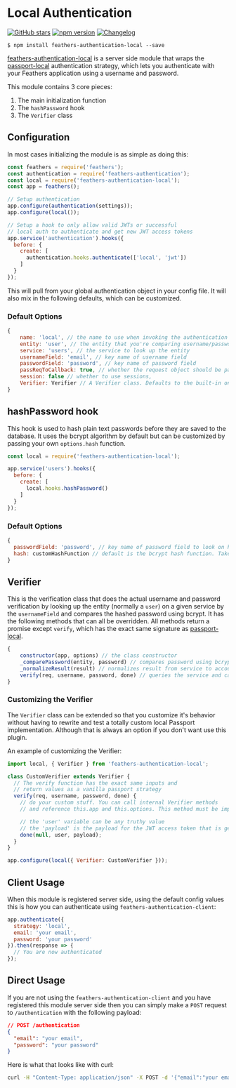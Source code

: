 # Local Authentication

[![GitHub stars](https://img.shields.io/github/stars/feathersjs/feathers-authentication-local.png?style=social&label=Star)](https://github.com/feathersjs/feathers-authentication-local/)
[![npm version](https://img.shields.io/npm/v/feathers-authentication-local.png?style=flat-square)](https://www.npmjs.com/package/feathers-authentication-local)
[![Changelog](https://img.shields.io/badge/changelog-.md-blue.png?style=flat-square)](https://github.com/feathersjs/feathers-authentication-local/blob/master/CHANGELOG.md)

```
$ npm install feathers-authentication-local --save
```


[feathers-authentication-local](https://github.com/feathersjs/feathers-authentication-local) is a server side module that wraps the [passport-local](https://github.com/jaredhanson/passport-local) authentication strategy, which lets you authenticate with your Feathers application using a username and password.

This module contains 3 core pieces:

1. The main initialization function
2. The `hashPassword` hook 
3. The `Verifier` class

## Configuration

In most cases initializing the module is as simple as doing this:

```js
const feathers = require('feathers');
const authentication = require('feathers-authentication');
const local = require('feathers-authentication-local');
const app = feathers();

// Setup authentication
app.configure(authentication(settings));
app.configure(local());

// Setup a hook to only allow valid JWTs or successful 
// local auth to authenticate and get new JWT access tokens
app.service('authentication').hooks({
  before: {
    create: [
      authentication.hooks.authenticate(['local', 'jwt'])
    ]
  }
});
```

This will pull from your global authentication object in your config file. It will also mix in the following defaults, which can be customized.

### Default Options

```js
{
    name: 'local', // the name to use when invoking the authentication Strategy
    entity: 'user', // the entity that you're comparing username/password against
    service: 'users', // the service to look up the entity
    usernameField: 'email', // key name of username field
    passwordField: 'password', // key name of password field
    passReqToCallback: true, // whether the request object should be passed to `verify`
    session: false // whether to use sessions,
    Verifier: Verifier // A Verifier class. Defaults to the built-in one but can be a custom one. See below for details.
}
```

## hashPassword hook

This hook is used to hash plain text passwords before they are saved to the database. It uses the bcrypt algorithm by default but can be customized by passing your own `options.hash` function.

```js
const local = require('feathers-authentication-local');

app.service('users').hooks({
  before: {
    create: [
      local.hooks.hashPassword()
    ]
  }
});
```

### Default Options

```js
{
  passwordField: 'password', // key name of password field to look on hook.data
  hash: customHashFunction // default is the bcrypt hash function. Takes in a password and returns a hash.
}
```

## Verifier

This is the verification class that does the actual username and password verification by looking up the entity (normally a `user`) on a given service by the `usernameField` and compares the hashed password using bcrypt. It has the following methods that can all be overridden. All methods return a promise except `verify`, which has the exact same signature as [passport-local](https://github.com/jaredhanson/passport-local).

```js
{
    constructor(app, options) // the class constructor
    _comparePassword(entity, password) // compares password using bcrypt
    _normalizeResult(result) // normalizes result from service to account for pagination
    verify(req, username, password, done) // queries the service and calls the other internal functions.
}
```


### Customizing the Verifier

The `Verifier` class can be extended so that you customize it's behavior without having to rewrite and test a totally custom local Passport implementation. Although that is always an option if you don't want use this plugin.

An example of customizing the Verifier:

```js
import local, { Verifier } from 'feathers-authentication-local';

class CustomVerifier extends Verifier {
  // The verify function has the exact same inputs and 
  // return values as a vanilla passport strategy
  verify(req, username, password, done) {
    // do your custom stuff. You can call internal Verifier methods
    // and reference this.app and this.options. This method must be implemented.

    // the 'user' variable can be any truthy value
    // the 'payload' is the payload for the JWT access token that is generated after successful authentication
    done(null, user, payload);
  }
}

app.configure(local({ Verifier: CustomVerifier }));
```


## Client Usage

When this module is registered server side, using the default config values this is how you can authenticate using `feathers-authentication-client`:

```js
app.authenticate({
  strategy: 'local',
  email: 'your email',
  password: 'your password'
}).then(response => {
  // You are now authenticated
});
```

## Direct Usage

If you are not using the `feathers-authentication-client` and you have registered this module server side then you can simply make a `POST` request to `/authentication` with the following payload:

```json
// POST /authentication
{
  "email": "your email",
  "password": "your password"
}
```

Here is what that looks like with curl:

```bash
curl -H "Content-Type: application/json" -X POST -d '{"email":"your email","password":"your password"}' http://localhost:3030/authentication
```
